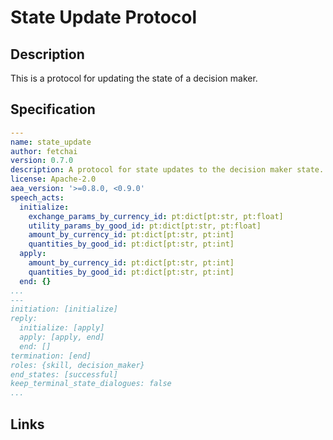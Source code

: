 # State Update Protocol

## Description

This is a protocol for updating the state of a decision maker.

## Specification

```yaml
---
name: state_update
author: fetchai
version: 0.7.0
description: A protocol for state updates to the decision maker state.
license: Apache-2.0
aea_version: '>=0.8.0, <0.9.0'
speech_acts:
  initialize:
    exchange_params_by_currency_id: pt:dict[pt:str, pt:float]
    utility_params_by_good_id: pt:dict[pt:str, pt:float]
    amount_by_currency_id: pt:dict[pt:str, pt:int]
    quantities_by_good_id: pt:dict[pt:str, pt:int]
  apply:
    amount_by_currency_id: pt:dict[pt:str, pt:int]
    quantities_by_good_id: pt:dict[pt:str, pt:int]
  end: {}
...
---
initiation: [initialize]
reply:
  initialize: [apply]
  apply: [apply, end]
  end: []
termination: [end]
roles: {skill, decision_maker}
end_states: [successful]
keep_terminal_state_dialogues: false
...
```

## Links
